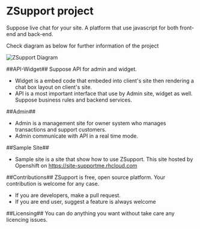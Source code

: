 ZSupport project
========

Suppose live chat for your site. A platform that use javascript for both front-end and back-end.

Check diagram as below for further information of the project

![ZSupport Diagram](https://s3-ap-southeast-1.amazonaws.com/imageware-asia/ZSupport-Diagram.png)

##API-Widget##
Suppose API for admin and widget.
  + Widget is a embed code that embeded into client's site then rendering a chat box layout on client's site.
  + API is a most important interface that use by Admin site, widget as well. Suppose business rules and backend services.

##Admin##
  + Admin is a management site for owner system who manages transactions and support customers.
  + Admin communicate with API in a real time mode.

##Sample Site##
  + Sample site is a site that show how to use ZSupport. This site hosted by Openshift on https://site-supportme.rhcloud.com

##Contributions##
  ZSupport is free, open source platform. Your contribution is welcome for any case.
  + If you are developers, make a pull request.
  + If you are end user, suggest a feature is always welcome

##Licensing##
  You can do anything you want without take care any licencing issues.
